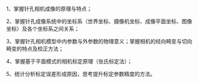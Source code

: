1、掌握针孔相机成像的原理与特点；

2、掌握针孔成像系统中的坐标系（世界坐标、摄像机坐标、成像平面坐标、图像坐标）及各个坐标系之间关系；

3、掌握针孔相机模型中内参数与外参数的物理意义；掌握相机的经向畸变与切向畸变的特点及校正方法；

4、掌握基于平面模式的相机标定原理（张氏标定法）；

5、统计分析标定误差形成原因，思考提升标定参数精度的方法。